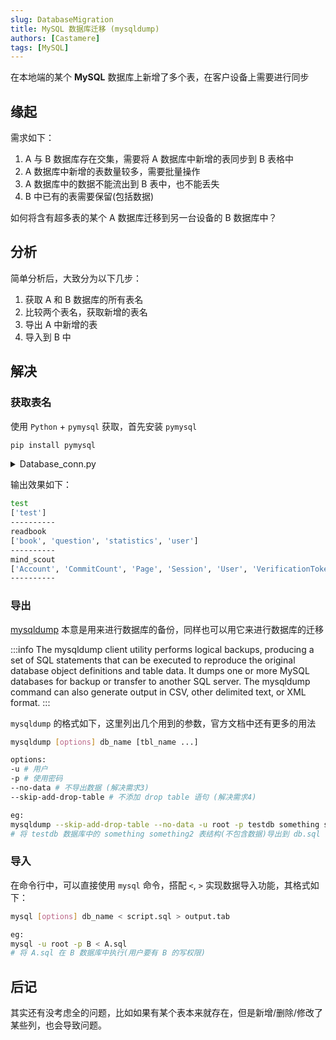 ```yaml
---
slug: DatabaseMigration
title: MySQL 数据库迁移 (mysqldump)
authors: [Castamere]
tags: [MySQL]
---
```


在本地端的某个 **MySQL** 数据库上新增了多个表，在客户设备上需要进行同步

<!--truncate-->

## 缘起

需求如下：

1. A 与 B 数据库存在交集，需要将 A 数据库中新增的表同步到 B 表格中
2. A 数据库中新增的表数量较多，需要批量操作
3. A 数据库中的数据不能流出到 B 表中，也不能丢失
4. B 中已有的表需要保留(包括数据)

如何将含有超多表的某个 A 数据库迁移到另一台设备的 B 数据库中？

## 分析

简单分析后，大致分为以下几步：

1. 获取 A 和 B 数据库的所有表名
2. 比较两个表名，获取新增的表名
3. 导出 A 中新增的表
4. 导入到 B 中

## 解决

### 获取表名

使用 `Python` + `pymysql` 获取，首先安装 `pymysql`

```bash
pip install pymysql
```

<details>
  <summary>Database_conn.py</summary>

```python showLineNumbers
import pymysql

host = "localhost"
user = "root"
password = "*******"

# 默认数据库名
sys_databases = ["information_schema", "performance_schema", "mysql", "sys"]

class my_sql:

    def __init__(self):
        self.get_db_names()

    def get_db_names(self):
        # 获取所有的非默认数据库
        self.conn = pymysql.connect(host=host, user=user, password=password)
        self.cursor = self.conn.cursor()
        self.cursor.execute("show databases")
        self.databases = [i[0] for i in list(self.cursor.fetchall())]
        self.databases = list(set(self.databases) - set(sys_databases))
        self.conn.close()
        self.cursor.close()

    def get_table_names(self, db_name):
        self.conn = pymysql.connect(host=host, user=user, password=password, db=db_name)
        self.cursor = self.conn.cursor()
        self.cursor.execute("show tables")
        tables = [i[0] for i in list(self.cursor.fetchall())]
        self.conn.close()
        self.cursor.close()
        return tables

m = my_sql()
for i in m.databases:
    print(i)
    print(m.get_table_names(i))
    print("--------------------------")
```

</details>

输出效果如下：

```bash
test
['test']
----------
readbook
['book', 'question', 'statistics', 'user']
----------
mind_scout
['Account', 'CommitCount', 'Page', 'Session', 'User', 'VerificationToken', '_prisma_migrations']
----------
```

### 导出

[mysqldump] 本意是用来进行数据库的备份，同样也可以用它来进行数据库的迁移

:::info
The mysqldump client utility performs logical backups, producing a set of SQL statements that can be executed to reproduce the original database object definitions and table data. It dumps one or more MySQL databases for backup or transfer to another SQL server. The mysqldump command can also generate output in CSV, other delimited text, or XML format.
:::

`mysqldump` 的格式如下，这里列出几个用到的参数，官方文档中还有更多的用法

```bash
mysqldump [options] db_name [tbl_name ...]

options:
-u # 用户
-p # 使用密码
--no-data # 不导出数据 (解决需求3)
--skip-add-drop-table # 不添加 drop table 语句 (解决需求4)

eg:
mysqldump --skip-add-drop-table --no-data -u root -p testdb something something2 > db.sql
# 将 testdb 数据库中的 something something2 表结构(不包含数据)导出到 db.sql 中
```

### 导入

在命令行中，可以直接使用 `mysql` 命令，搭配 `<`, `>` 实现数据导入功能，其格式如下：

```bash
mysql [options] db_name < script.sql > output.tab

eg:
mysql -u root -p B < A.sql
# 将 A.sql 在 B 数据库中执行(用户要有 B 的写权限)
```

## 后记

其实还有没考虑全的问题，比如如果有某个表本来就存在，但是新增/删除/修改了某些列，也会导致问题。

[mysqldump]: (https://dev.mysql.com/doc/refman/8.4/en/mysqldump.html)
